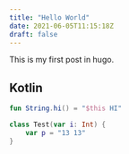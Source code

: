 ```yaml
---
title: "Hello World"
date: 2021-06-05T11:15:18Z
draft: false
---
```


This is my first post in hugo.

<!--more-->

## Kotlin

```kotlin
fun String.hi() = "$this HI"

class Test(var i: Int) {
    var p = "13 13"
}
```


